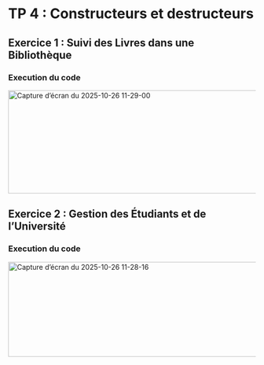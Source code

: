 # TP 4 : Constructeurs et destructeurs
## Exercice 1 : Suivi des Livres dans une Bibliothèque
### Execution du code 
<img width="1059" height="210" alt="Capture d’écran du 2025-10-26 11-29-00" src="https://github.com/user-attachments/assets/0d8c34d2-cbb1-4024-ac01-246714d18b5e" />

## Exercice 2 : Gestion des Étudiants et de l’Université
### Execution du code
<img width="1059" height="193" alt="Capture d’écran du 2025-10-26 11-28-16" src="https://github.com/user-attachments/assets/6ee984d8-8c99-4058-b59d-321a5ee57569" />
